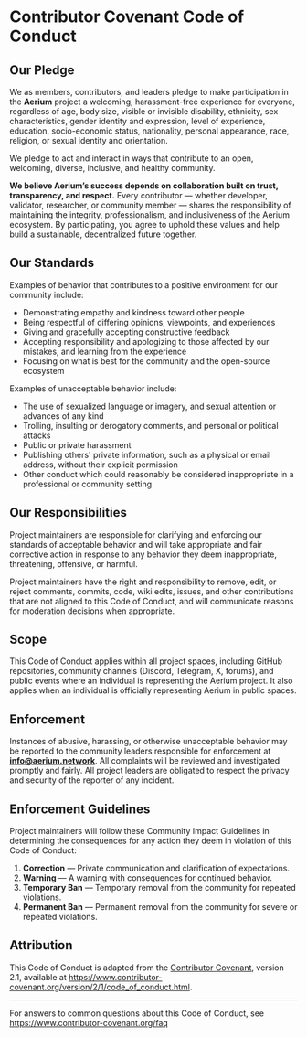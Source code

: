 # Contributor Covenant Code of Conduct

## Our Pledge

We as members, contributors, and leaders pledge to make participation in the **Aerium** project a welcoming, harassment-free experience for everyone, regardless of age, body size, visible or invisible disability, ethnicity, sex characteristics, gender identity and expression, level of experience, education, socio-economic status, nationality, personal appearance, race, religion, or sexual identity and orientation.

We pledge to act and interact in ways that contribute to an open, welcoming, diverse, inclusive, and healthy community.

**We believe Aerium’s success depends on collaboration built on trust, transparency, and respect.**
Every contributor — whether developer, validator, researcher, or community member — shares the responsibility of maintaining the integrity, professionalism, and inclusiveness of the Aerium ecosystem.
By participating, you agree to uphold these values and help build a sustainable, decentralized future together.

## Our Standards

Examples of behavior that contributes to a positive environment for our community include:

- Demonstrating empathy and kindness toward other people
- Being respectful of differing opinions, viewpoints, and experiences
- Giving and gracefully accepting constructive feedback
- Accepting responsibility and apologizing to those affected by our mistakes, and learning from the experience
- Focusing on what is best for the community and the open-source ecosystem

Examples of unacceptable behavior include:

- The use of sexualized language or imagery, and sexual attention or advances of any kind
- Trolling, insulting or derogatory comments, and personal or political attacks
- Public or private harassment
- Publishing others' private information, such as a physical or email address, without their explicit permission
- Other conduct which could reasonably be considered inappropriate in a professional or community setting

## Our Responsibilities

Project maintainers are responsible for clarifying and enforcing our standards of acceptable behavior and will take appropriate and fair corrective action in response to any behavior they deem inappropriate, threatening, offensive, or harmful.

Project maintainers have the right and responsibility to remove, edit, or reject comments, commits, code, wiki edits, issues, and other contributions that are not aligned to this Code of Conduct, and will communicate reasons for moderation decisions when appropriate.

## Scope

This Code of Conduct applies within all project spaces, including GitHub repositories, community channels (Discord, Telegram, X, forums), and public events where an individual is representing the Aerium project.
It also applies when an individual is officially representing Aerium in public spaces.

## Enforcement

Instances of abusive, harassing, or otherwise unacceptable behavior may be reported to the community leaders responsible for enforcement at **info@aerium.network**.
All complaints will be reviewed and investigated promptly and fairly.
All project leaders are obligated to respect the privacy and security of the reporter of any incident.

## Enforcement Guidelines

Project maintainers will follow these Community Impact Guidelines in determining the consequences for any action they deem in violation of this Code of Conduct:

1. **Correction** — Private communication and clarification of expectations.
2. **Warning** — A warning with consequences for continued behavior.
3. **Temporary Ban** — Temporary removal from the community for repeated violations.
4. **Permanent Ban** — Permanent removal from the community for severe or repeated violations.

## Attribution

This Code of Conduct is adapted from the [Contributor Covenant][homepage], version 2.1, available at
https://www.contributor-covenant.org/version/2/1/code_of_conduct.html.

[homepage]: https://www.contributor-covenant.org

---

For answers to common questions about this Code of Conduct, see
https://www.contributor-covenant.org/faq
